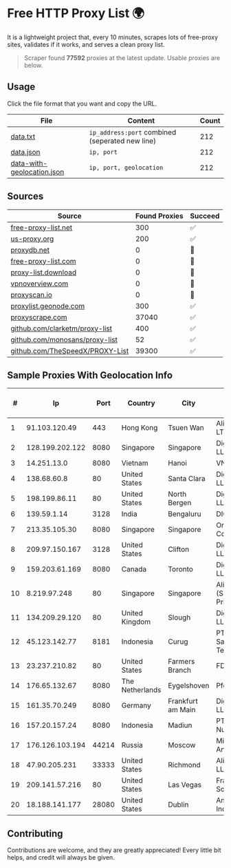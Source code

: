 
# Free HTTP Proxy List 🌍

It is a lightweight project that, every 10 minutes, scrapes lots of free-proxy sites, validates if it works, and serves a clean proxy list.


> Scraper found **77592** proxies at the latest update. Usable proxies are below.

## Usage

Click the file format that you want and copy the URL.


|File|Content|Count|
|----|-------|-----|
|[data.txt](https://raw.githubusercontent.com/themiralay/Proxy-List-World/master/data.txt)|`ip_address:port` combined (seperated new line)|212|
|[data.json](https://raw.githubusercontent.com/themiralay/Proxy-List-World/master/data.json)|`ip, port`|212|
|[data-with-geolocation.json](https://raw.githubusercontent.com/themiralay/Proxy-List-World/master/data-with-geolocation.json)|`ip, port, geolocation`|212|

## Sources

|Source|Found Proxies|Succeed|
|------|-------------|-------|
|[free-proxy-list.net](https://free-proxy-list.net)|300|✅|
|[us-proxy.org](https://www.us-proxy.org)|200|✅|
|[proxydb.net](http://proxydb.net)|0|🚫|
|[free-proxy-list.com](https://free-proxy-list.com/?page=&port=&type%5B%5D=http&type%5B%5D=https&up_time=0&search=Search)|0|🚫|
|[proxy-list.download](https://www.proxy-list.download/HTTP)|0|🚫|
|[vpnoverview.com](https://vpnoverview.com/privacy/anonymous-browsing/free-proxy-servers)|0|🚫|
|[proxyscan.io](https://www.proxyscan.io)|0|🚫|
|[proxylist.geonode.com](https://proxylist.geonode.com/api/proxy-list?limit=300&page=1&sort_by=lastChecked&sort_type=desc&protocols=http,https)|300|✅|
|[proxyscrape.com](https://api.proxyscrape.com/v2/?request=displayproxies&protocol=http&timeout=10000&country=all&ssl=all&anonymity=all)|37040|✅|
|[github.com/clarketm/proxy-list](https://raw.githubusercontent.com/clarketm/proxy-list/master/proxy-list-raw.txt)|400|✅|
|[github.com/monosans/proxy-list](https://raw.githubusercontent.com/monosans/proxy-list/main/proxies/http.txt)|52|✅|
|[github.com/TheSpeedX/PROXY-List](https://raw.githubusercontent.com/TheSpeedX/PROXY-List/master/http.txt)|39300|✅|


## Sample Proxies With Geolocation Info

|#|Ip|Port|Country|City|Internet Service Provider|
|-|--|----|-------|----|-------------------------|
|1|91.103.120.49|443|Hong Kong|Tsuen Wan|Alice Networks LTD|
|2|128.199.202.122|8080|Singapore|Singapore|DigitalOcean, LLC|
|3|14.251.13.0|8080|Vietnam|Hanoi|VNPT|
|4|138.68.60.8|80|United States|Santa Clara|DigitalOcean, LLC|
|5|198.199.86.11|80|United States|North Bergen|DigitalOcean, LLC|
|6|139.59.1.14|3128|India|Bengaluru|DIGITALOCEAN|
|7|213.35.105.30|8080|Singapore|Singapore|Oracle Corporation|
|8|209.97.150.167|3128|United States|Clifton|DigitalOcean, LLC|
|9|159.203.61.169|8080|Canada|Toronto|DigitalOcean, LLC|
|10|8.219.97.248|80|Singapore|Singapore|Alibaba Cloud (Singapore) Private Limited|
|11|134.209.29.120|80|United Kingdom|Slough|DigitalOcean, LLC|
|12|45.123.142.77|8181|Indonesia|Curug|PT Anten Sarana Teknologi|
|13|23.237.210.82|80|United States|Farmers Branch|FDCservers.net|
|14|176.65.132.67|8080|The Netherlands|Eygelshoven|Pfcloud UG|
|15|161.35.70.249|8080|Germany|Frankfurt am Main|DigitalOcean, LLC|
|16|157.20.157.24|8080|Indonesia|Madiun|PT Ismaya Djati Nuswantara|
|17|176.126.103.194|44214|Russia|Moscow|Miglovets Egor Andreevich|
|18|47.90.205.231|33333|United States|Richmond|Alibaba.com LLC|
|19|209.141.57.216|80|United States|Las Vegas|FranTech Solutions|
|20|18.188.141.177|28080|United States|Dublin|Amazon.com, Inc.|



## Contributing

Contributions are welcome, and they are greatly appreciated! Every
little bit helps, and credit will always be given.

